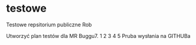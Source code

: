# testowe
Testowe repsitorium publiczne Rob

Utworzyć plan testów dla MR Buggu7.
1
2
3
4
5 Pruba wysłania na GITHUBa